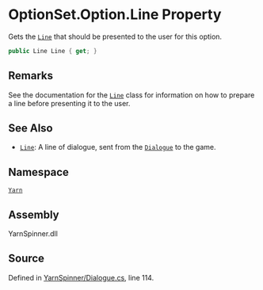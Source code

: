 # OptionSet.Option.Line Property

Gets the [`Line`](/api/csharp/yarn/optionset.option.line.md) that should be presented to the
user for this option.


```csharp
public Line Line { get; }
```
## Remarks

See the documentation for the [`Line`](/api/csharp/yarn/line.md) class
for information on how to prepare a line before presenting
it to the user. 




## See Also
* [`Line`](/api/csharp/yarn/line.md): 
A line of dialogue, sent from the [`Dialogue`](/api/csharp/yarn/dialogue.md) to the
game.

## Namespace
[`Yarn`](/api/csharp/yarn/README.md)

## Assembly
YarnSpinner.dll

## Source
Defined in [YarnSpinner/Dialogue.cs](https://github.com/YarnSpinnerTool/YarnSpinner//blob/develop/YarnSpinner/Dialogue.cs#L114), line 114.
